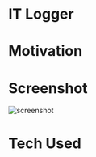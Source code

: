 # IT Logger

# Motivation

# Screenshot
![screenshot](https://live.staticflickr.com/65535/51003638923_47f46ab228_w.jpg)

# Tech Used

